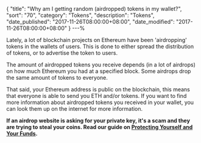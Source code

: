 {
 "title": "Why am I getting random (airdropped) tokens in my wallet?",
 "sort": "70",
 "category": "Tokens",
 "description": "Tokens",
 "date_published": "2017-11-26T08:00:00+08:00",
 "date_modified": "2017-11-26T08:00:00+08:00"
}
---%

Lately, a lot of blockchain projects on Ethereum have been 'airdropping' tokens in the wallets of users. This is done to either spread the distribution of tokens, or to advertise the token to users.

The amount of airdropped tokens you receive depends (in a lot of airdrops) on how much Ethereum you had at a specified block. Some airdrops drop the same amount of tokens to everyone.

That said, your Ethereum address is public on the blockchain, this means that everyone is able to send you ETH and/or tokens. If you want to find more information about airdropped tokens you received in your wallet, you can look them up on the internet for more information.

**If an airdrop website is asking for your private key, it's a scam and they are trying to steal your coins. Read our guide on [Protecting Yourself and Your Funds](https://support.mycrypto.com/security/securing-your-ethereum.html).**
